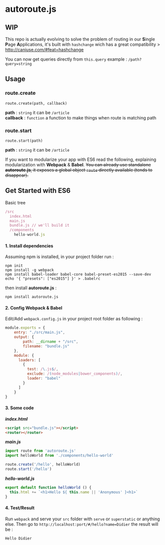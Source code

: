 # autoroute.js

## WIP

This repo is actually evolving to solve the problem of routing in our **S**ingle **P**age **A**pplications, it's built with `hashchange` wich has a great compatibility > http://caniuse.com/#feat=hashchange  

You can now get queries directly from `this.query` example : `/path?query=string`

## Usage

### route.create
```
route.create(path, callback)
```
**path** : `string` it can be `/article`  
**callback** : `function` a function to make things when route is matching path

### route.start
```
route.start(path)
```
**path** : `string` it can be `/article`  

If you want to modularize your app with ES6 read the following, explaining modularization with **Webpack** & **Babel**. ~~You can already use standalone **autoroute.js**, it exposes a global object `route` directly available (tends to disappear).~~

## Get Started with ES6

Basic tree
```javascript
/src
  index.html
  main.js
  bundle.js // we'll build it
  /components
    hello-world.js
```
#### 1. Install dependencies

Assuming npm is installed, in your project folder run :
```
npm init
npm install -g webpack
npm install babel-loader babel-core babel-preset-es2015 --save-dev
echo '{ "presets": ["es2015"] }' > .babelrc
```

then install **autoroute.js** :

```
npm install autoroute.js
```

#### 2. Config Webpack & Babel
Edit/Add `webpack.config.js` in your project root folder as following :

```javascript
module.exports = {
    entry: "./src/main.js",
    output: {
        path: __dirname + "/src",
        filename: "bundle.js"
    },
    module: {
      loaders: [
        {
          test: /\.js$/,
          exclude: /(node_modules|bower_components)/,
          loader: "babel"
        }
      ]
    }
}
```

#### 3. Some code

***index.html***
```html
<script src="bundle.js"></script>
<router></router>
```

***main.js***
```javascript
import route from 'autoroute.js'
import helloWorld from './components/hello-world'

route.create('/hello', helloWorld)
route.start('/hello')
```

***hello-world.js***
```javascript
export default function helloWorld () {
  this.html += `<h1>Hello ${ this.name || 'Anonymous' }<h1>`
}
```

#### 4. Test/Result 

Run `webpack` and serve your `src` folder with `serve` or `superstatic` or anything else. Then go to `http://localhost:port/#/hello?name=Didier` the result will be :

```
Hello Didier
```
